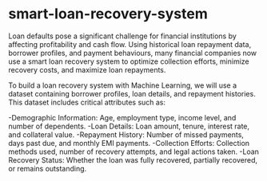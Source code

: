 # smart-loan-recovery-system
Loan defaults pose a significant challenge for financial institutions by affecting profitability and cash flow. Using historical loan repayment data, borrower profiles, and payment behaviours, many financial companies now use a smart loan recovery system to optimize collection efforts, minimize recovery costs, and maximize loan repayments. 

To build a loan recovery system with Machine Learning, we will use a dataset containing borrower profiles, loan details, and repayment histories. This dataset includes critical attributes such as:

-Demographic Information: Age, employment type, income level, and number of dependents.
-Loan Details: Loan amount, tenure, interest rate, and collateral value.
-Repayment History: Number of missed payments, days past due, and monthly EMI payments.
-Collection Efforts: Collection methods used, number of recovery attempts, and legal actions taken.
-Loan Recovery Status: Whether the loan was fully recovered, partially recovered, or remains outstanding.
